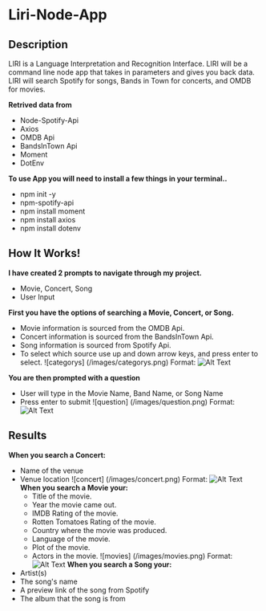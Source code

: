 # Liri-Node-App

## Description
LIRI is a Language Interpretation and Recognition Interface. LIRI will be a command line node app that takes in parameters and gives you back data.
LIRI will search Spotify for songs, Bands in Town for concerts, and OMDB for movies.

**Retrived data from**
* Node-Spotify-Api
* Axios
* OMDB Api
* BandsInTown Api
* Moment
* DotEnv


**To use App you will need to install a few things in your terminal..**
* npm init -y
* npm-spotify-api
* npm install moment
* npm install axios
* npm install dotenv

## How It Works!

**I have created 2 prompts to navigate through my project.**
* Movie, Concert, Song
* User Input

**First you have the options of searching a Movie, Concert, or Song.**
* Movie information is sourced from the OMDB Api.
* Concert information is sourced from the BandsInTown Api.
* Song information is sourced from Spotify Api.
* To select which source use up and down arrow keys, and press enter to select.
![categorys]
(/images/categorys.png)
Format: ![Alt Text](url)

**You are then prompted with a question**
* User will type in the Movie Name, Band Name, or Song Name
* Press enter to submit
![question]
(/images/question.png)
Format: ![Alt Text](url)
## Results

**When you search a Concert:**
* Name of the venue
* Venue location
![concert]
(/images/concert.png)
Format: ![Alt Text](url)
**When you search a Movie your:**
  * Title of the movie.
  * Year the movie came out.
  * IMDB Rating of the movie.
  * Rotten Tomatoes Rating of the movie.
  * Country where the movie was produced.
  * Language of the movie.
  * Plot of the movie.
  * Actors in the movie.
  ![movies]
(/images/movies.png)
Format: ![Alt Text](url)
**When you search a Song your:**
* Artist(s)
* The song's name
* A preview link of the song from Spotify
* The album that the song is from
